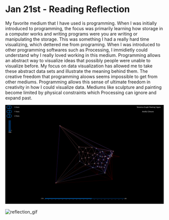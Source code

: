 # Jan 21st - Reading Reflection

My favorite medium that I have used is programming. When I was initially introduced to programming, the focus was primarily learning how storage in a computer works and writing programs were you are writing or manipulating the storage. This was something I had a really hard time visualizing, which dettered me from programing. When I was introduced to other programming softwares such as Processing, I immidietly could understand why I really loved working in this medium. Programming allows an abstract way to visualize ideas that possibly people were unable to visualize before. My focus on data visualization has allowed me to take these abstract data sets and illustrate the meaning behind them. The creative freedom that programming aloows seems impossible to get from other mediums. Programming allows this sense of ultimate freedom in creativity in how I could visualize data. Mediums like sculpture and painting become limited by physical constraints which Processing can ignore and expand past. 

![Screen-Shot-2018-03-14-at-5.02.48-PM](Screen-Shot-2018-03-14-at-5.02.48-PM.png)

![reflection_gif](reflection_gif.gif)


